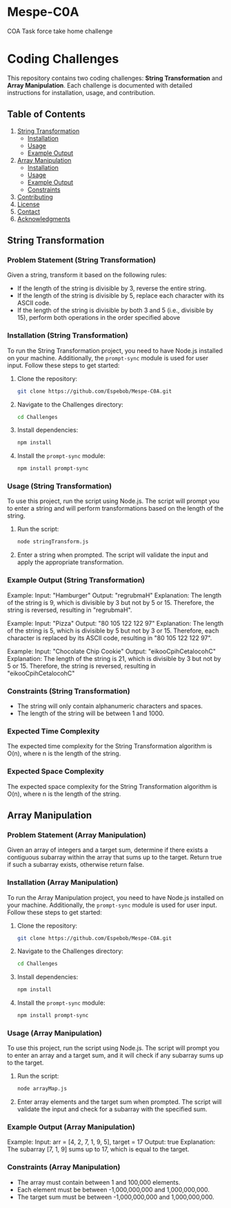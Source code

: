 # Mespe-C0A
COA Task force take home challenge

# Coding Challenges

This repository contains two coding challenges: **String Transformation** and **Array Manipulation**. Each challenge is documented with detailed instructions for installation, usage, and contribution.

## Table of Contents
1. [String Transformation](#string-transformation)
    - [Installation](#installation-string-transformation)
    - [Usage](#usage-string-transformation)
    - [Example Output](#example-output-string-transformation)
2. [Array Manipulation](#array-manipulation)
    - [Installation](#installation-array-manipulation)
    - [Usage](#usage-array-manipulation)
    - [Example Output](#example-output-array-manipulation)
    - [Constraints](#constraints-array-manipulation)
3. [Contributing](#contributing)
4. [License](#license)
5. [Contact](#contact)
6. [Acknowledgments](#acknowledgments)

## String Transformation

### Problem Statement (String Transformation)

Given a string, transform it based on the following rules:
- If the length of the string is divisible by 3, reverse the entire string.
- If the length of the string is divisible by 5, replace each character with its ASCII code.
- If the length of the string is divisible by both 3 and 5 (i.e., divisible by 15), perform
both operations in the order specified above

### Installation (String Transformation)

To run the String Transformation project, you need to have Node.js installed on your machine. Additionally, the `prompt-sync` module is used for user input. Follow these steps to get started:

1. Clone the repository:
    ```sh
    git clone https://github.com/Espebob/Mespe-C0A.git
    ```
2. Navigate to the Challenges directory:
    ```sh
    cd Challenges
    ```
3. Install dependencies:
    ```sh
    npm install
    ```
4. Install the `prompt-sync` module:
    ```sh
    npm install prompt-sync
    ```

### Usage (String Transformation)

To use this project, run the script using Node.js. The script will prompt you to enter a string and will perform transformations based on the length of the string.

1. Run the script:
    ```sh
    node stringTransform.js
    ```
2. Enter a string when prompted. The script will validate the input and apply the appropriate transformation.

### Example Output (String Transformation)

Example: Input: "Hamburger"
Output: "regrubmaH"
Explanation: The length of the string is 9, which is divisible by 3 but not by 5 or 15.
Therefore, the string is reversed, resulting in "regrubmaH".

Example: Input: "Pizza"
Output: "80 105 122 122 97"
Explanation: The length of the string is 5, which is divisible by 5 but not by 3 or 15.
Therefore, each character is replaced by its ASCII code, resulting in "80 105 122 122 97".

Example: Input: "Chocolate Chip Cookie"
Output: "eikooCpihCetalocohC"
Explanation: The length of the string is 21, which is divisible by 3 but not by 5 or 15.
Therefore, the string is reversed, resulting in "eikooCpihCetalocohC"

### Constraints (String Transformation)


- The string will only contain alphanumeric characters and spaces.
- The length of the string will be between 1 and 1000.

### Expected Time Complexity

The expected time complexity for the String Transformation algorithm is O(n), where n is the length of the string.

### Expected Space Complexity

The expected space complexity for the String Transformation algorithm is O(n), where n is the length of the string.


## Array Manipulation

### Problem Statement (Array Manipulation)

Given an array of integers and a target sum, determine if there exists a contiguous
subarray within the array that sums up to the target. Return true if such a subarray exists,
otherwise return false.

### Installation (Array Manipulation)

To run the Array Manipulation project, you need to have Node.js installed on your machine. Additionally, the `prompt-sync` module is used for user input. Follow these steps to get started:

1. Clone the repository:
    ```sh
    git clone https://github.com/Espebob/Mespe-C0A.git
    ```
2. Navigate to the Challenges directory:
    ```sh
    cd Challenges
    ```
3. Install dependencies:
    ```sh
    npm install
    ```
4. Install the `prompt-sync` module:
    ```sh
    npm install prompt-sync
    ```

### Usage (Array Manipulation)

To use this project, run the script using Node.js. The script will prompt you to enter an array and a target sum, and it will check if any subarray sums up to the target.

1. Run the script:
    ```sh
    node arrayMap.js
    ```
2. Enter array elements and the target sum when prompted. The script will validate the input and check for a subarray with the specified sum.

### Example Output (Array Manipulation)

Example:
Input: arr = [4, 2, 7, 1, 9, 5], target = 17
Output: true
Explanation: The subarray [7, 1, 9] sums up to 17, which is equal to the target.


### Constraints (Array Manipulation)

- The array must contain between 1 and 100,000 elements.
- Each element must be between -1,000,000,000 and 1,000,000,000.
- The target sum must be between -1,000,000,000 and 1,000,000,000.
